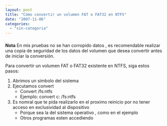 ```yaml
---
layout: post
title: "Cómo convertir un volumen FAT o FAT32 en NTFS"
date: "2007-11-06"
categories: 
  - "sin-categoria"
---
```


### 

**Nota** En mis pruebas no se han corropido datos , es recomendable realizar una copia de seguridad de los datos del volumen que desea convertir antes de iniciar la conversión.

Para convertir un volumen FAT o FAT32 existente en NTFS, siga estos pasos:

1. Abrimos un simbolo del sistema
2. Ejecutamos convert
    - Convert <Letra de la unidad a convertir> /fs:ntfs
    - Ejemplo: convert c: /fs:ntfs
3. Es nomral que te pida realizarlo en el proximo reinicio por no tener acceso en exclusividad al dispositivo
    - Porque sea la del sistema operativo , como en el ejemplo
    - Otros programas esten accediendo
